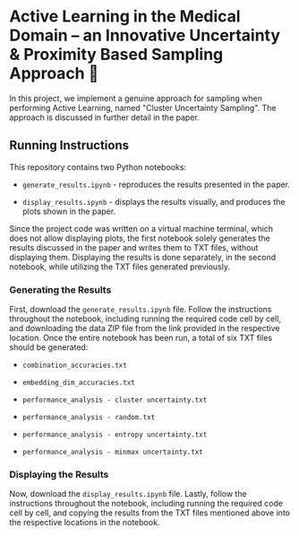 # **Active Learning in the Medical Domain – an Innovative Uncertainty & Proximity Based Sampling Approach** 🔬

In this project, we implement a genuine approach for sampling when performing Active Learning, named "Cluster Uncertainty Sampling". 
The approach is discussed in further detail in the paper.

## **Running Instructions**

This repository contains two Python notebooks:

- ```generate_results.ipynb``` - reproduces the results presented in the paper.

- ```display_results.ipynb``` - displays the results visually, and produces the plots shown in the paper.

Since the project code was written on a virtual machine terminal, which does not allow displaying plots, the first notebook solely generates the results discussed in the paper and writes them to TXT files, without displaying them. Displaying the results is done separately, in the second notebook, while utilizing the TXT files generated previously.

### **Generating the Results**

First, download the ```generate_results.ipynb``` file. Follow the instructions throughout the notebook, including running the required code cell by cell, and downloading
the data ZIP file from the link provided in the respective location. Once the entire notebook has been run, a total of six TXT files should be generated:

- ```combination_accuracies.txt```

- ```embedding_dim_accuracies.txt```

- ```performance_analysis - cluster uncertainty.txt```

- ```performance_analysis - random.txt```
 
- ```performance_analysis - entropy uncertainty.txt```

- ```performance_analysis - minmax uncertainty.txt```

### **Displaying the Results**

Now, download the ```display_results.ipynb``` file. Lastly, follow the instructions throughout the notebook, including running the required code cell by cell, and copying the results from the TXT files mentioned above into the respective locations in the notebook.
